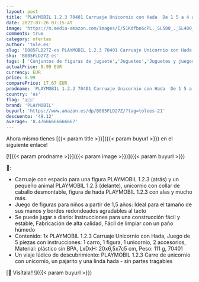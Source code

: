 ```yaml
---
layout: post
title: 'PLAYMOBIL 1.2.3 70401 Carruaje Unicornio con Hada  De 1 5 a 4 años'
date: 2022-07-26 07:15:49
image: 'https://m.media-amazon.com/images/I/51Kdfbn6cPL._SL500_._SL400_.jpg'
comments: true
category: ofertas
author: 'tole.es'
slug: 'B085FLD27Z-es PLAYMOBIL 1.2.3 70401 Carruaje Unicornio con Hada De 1 5 a...'
sku: 'B085FLD27Z-es'
tags: [ 'Conjuntos de figuras de juguete','Juguetes','Juguetes y juegos','Muñecos y figuras','playmobil','🇪🇸', ]
actualPrice: 8.99 EUR
currency: EUR
price: 8.99
comparePrice: 17.67 EUR
prodname: 'PLAYMOBIL 1.2.3 70401 Carruaje Unicornio con Hada  De 1 5 a 4 años'
country: 'es'
flag: '🇪🇸'
brand: 'PLAYMOBIL'
buyurl: 'https://www.amazon.es/dp/B085FLD27Z/?tag=tolees-21'
descuento: '49.12'
average: '8.47666666666667'
---
```


Ahora mismo tienes [{{< param title >}}]({{< param buyurl >}}) en el siguiente enlace!

[![{{< param prodname >}}]({{< param image >}})]({{< param buyurl >}})

🔎:

- Carruaje con espacio para una figura PLAYMOBIL 1.2.3 (atrás) y un pequeño animal PLAYMOBIL 1.2.3 (delante), unicornio con collar de caballo desmontable, figura de hada PLAYMOBIL 1.2.3 con alas y mucho más.
- Juego de figuras para niños a partir de 1,5 años: Ideal para el tamaño de sus manos y bordes redondeados agradables al tacto
- Se puede jugar a diario: Instrucciones para una construcción fácil y estable, Fabricación de alta calidad, Fácil de limpiar con un paño húmedo
- Contenido: 1x PLAYMOBIL 1.2.3 Carruaje Unicornio con Hada, Juego de 5 piezas con instrucciones: 1 carro, 1 figura, 1 unicornio, 2 accesorios, Material: plástico sin BPA, LxDxH: 20x6,5x7c5 cm, Peso: 111 g, 70401
- Un viaje lúdico de descubrimiento: PLAYMOBIL 1.2.3 Carro de unicornio con unicornio, un pajarito y una linda hada - sin partes tragables

[🛒 Visítala!!!]({{< param buyurl >}})
